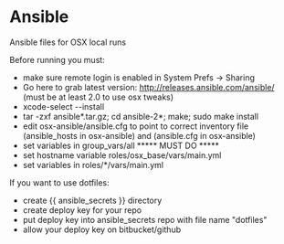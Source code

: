 # Ansible
Ansible files for OSX local runs

Before running you must:
* make sure remote login is enabled in System Prefs -> Sharing
* Go here to grab latest version: http://releases.ansible.com/ansible/ (must be at least 2.0 to use osx tweaks)
* xcode-select --install
* tar -zxf ansible*.tar.gz; cd ansible-2*; make; sudo make install
* edit osx-ansible/ansible.cfg to point to correct inventory file (ansible_hosts in osx-ansible) and (ansible.cfg in osx-ansible)
* set variables in group_vars/all ***** MUST DO *****
* set hostname variable roles/osx_base/vars/main.yml
* set variables in roles/*/vars/main.yml

If you want to use dotfiles:
* create {{ ansible_secrets }} directory
* create deploy key for your repo
* put deploy key into ansible_secrets repo with file name "dotfiles"
* allow your deploy key on bitbucket/github
